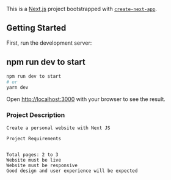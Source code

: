 This is a [Next.js](https://nextjs.org/) project bootstrapped with [`create-next-app`](https://github.com/vercel/next.js/tree/canary/packages/create-next-app).

## Getting Started

First, run the development server:

## npm run dev to start

```bash
npm run dev to start
# or
yarn dev
```

Open [http://localhost:3000](http://localhost:3000) with your browser to see the result.

### Project Description

```
Create a personal website with Next JS

Project Requirements


Total pages: 2 to 3
Website must be live
Website must be responsive
Good design and user experience will be expected
```
